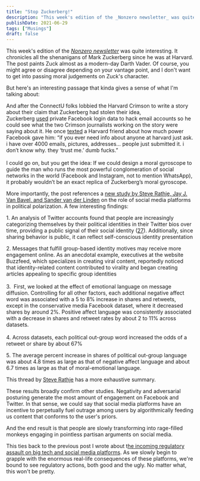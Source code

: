 ```yaml
---
title: "Stop Zuckerberg!"
description: "This week's edition of the _Nonzero newsletter_ was quite interesting. It chronicles all the shenanigans of Mark Zuckerberg since he was at Harvard. The post pa..."
publishDate: 2021-06-29
tags: ["Musings"]
draft: false
---
```


This week's edition of the _<a rel="noreferrer noopener" href="https://nonzero.substack.com/p/mark-zuckerberg-must-be-stopped" target="_blank">Nonzero newsletter</a>_ was quite interesting. It chronicles all the shenanigans of Mark Zuckerberg since he was at Harvard. The post paints Zuck almost as a modern-day Darth Vader. Of course, you might agree or disagree depending on your vantage point, and I don't want to get into passing moral judgements on Zuck's character. 

But here's an interesting passage that kinda gives a sense of what I'm talking about: 

  <p>
    And after the ConnectU folks lobbied the Harvard Crimson to write a story about their claim that Zuckerberg had stolen their idea, Zuckerberg <a href="https://www.businessinsider.com/how-mark-zuckerberg-hacked-into-the-harvard-crimson-2010-3">used</a> private Facebook login data to hack email accounts so he could see what the two Crimson journalists working on the story were saying about it. He once <a href="https://www.newyorker.com/magazine/2010/09/20/the-face-of-facebook">texted</a> a Harvard friend about how much power Facebook gave him: “if you ever need info about anyone at harvard just ask. i have over 4000 emails, pictures, addresses… people just submitted it. i don’t know why. they ‘trust me.’ dumb fucks.” <br /><br />I could go on, but you get the idea: If we could design a moral gyroscope to guide the man who runs the most powerful conglomeration of social networks in the world (Facebook and Instagram, not to mention WhatsApp), it probably wouldn’t be an exact replica of Zuckerberg’s moral gyroscope.
  </p>

More importantly, the post references a <a rel="noreferrer noopener" href="https://www.pnas.org/content/118/26/e2024292118" target="_blank">new study by Steve Rathje, Jay J. Van Bavel, and Sander van der Linden</a> on the role of social media platforms in political polarization. A few interesting findings: 

  <p>
    1. An analysis of Twitter accounts found that people are increasingly categorizing themselves by their political identities in their Twitter bios over time, providing a public signal of their social identity (<a href="https://www.pnas.org/content/118/26/e2024292118#ref-27">27</a>). Additionally, since sharing behavior is public, it can reflect self-conscious identity presentation
  </p>
  
  <p>
    2. Messages that fulfill group-based identity motives may receive more engagement online. As an anecdotal example, executives at the website Buzzfeed, which specializes in creating viral content, reportedly noticed that identity-related content contributed to virality and began creating articles appealing to specific group identities <br /><br />3.  First, we looked at the effect of emotional language on message diffusion. Controlling for all other factors, each additional negative affect word was associated with a 5 to 8% increase in shares and retweets, except in the conservative media Facebook dataset, where it decreased shares by around 2%. Positive affect language was consistently associated with a decrease in shares and retweet rates by about 2 to 11% across datasets. <br /><br />4. Across datasets, each political out-group word increased the odds of a retweet or share by about 67%
  </p>
  
  <p>
    5. The average percent increase in shares of political out-group language was about 4.8 times as large as that of negative affect language and about 6.7 times as large as that of moral-emotional language. <br />
  </p>

This thread by <a rel="noreferrer noopener" href="https://twitter.com/steverathje2/status/1407795685047607307?s=20" target="_blank">Steve Rathje</a> has a more exhaustive summary.  

These results broadly confirm other studies. Negativity and adversarial posturing generate the most amount of engagement on Facebook and Twitter. In that sense, we could say that social media platforms have an incentive to perpetually fuel outrage among users by algorithmically feeding us content that conforms to the user's priors. 

And the end result is that people are slowly transforming into rage-filled monkeys engaging in pointless partisan arguments on social media.

This ties back to the previous post I wrote about t<a rel="noreferrer noopener" href="https://www.bebhuvan.com/musings/trillion-dollar-problems/" target="_blank">he incoming regulatory assault on big tech and social media platforms</a>. As we slowly begin to grapple with the enormous real-life consequences of these platforms, we're bound to see regulatory actions, both good and the ugly. No matter what, this won't be pretty.